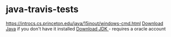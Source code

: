 # java-travis-tests
https://introcs.cs.princeton.edu/java/15inout/windows-cmd.html
[Download Java](https://www.java.com/en/) if you don't have it installed
[Download JDK ]() - requires a oracle account
